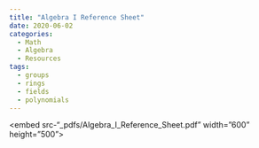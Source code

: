 ```yaml
---
title: "Algebra I Reference Sheet"
date: 2020-06-02
categories:
  - Math
  - Algebra
  - Resources
tags:
  - groups
  - rings
  - fields
  - polynomials
---
```


 <embed src-“_pdfs/Algebra_I_Reference_Sheet.pdf” width=”600” height=”500”> </embed>
